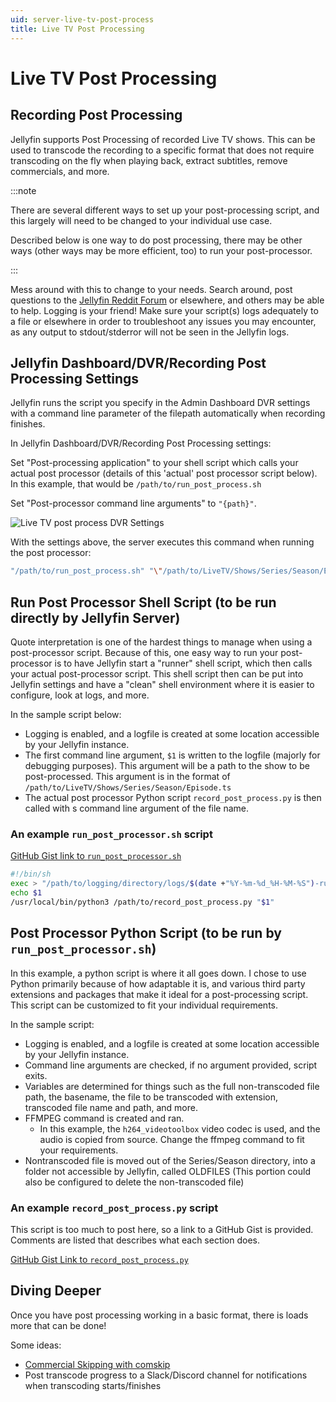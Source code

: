 ```yaml
---
uid: server-live-tv-post-process
title: Live TV Post Processing
---
```


# Live TV Post Processing

## Recording Post Processing

Jellyfin supports Post Processing of recorded Live TV shows. This can be used to transcode the recording to a specific format that does not require transcoding on the fly when playing back, extract subtitles, remove commercials, and more.

:::note

There are several different ways to set up your post-processing script, and this largely will need to be changed to your individual use case.

Described below is one way to do post processing, there may be other ways (other ways may be more efficient, too) to run your post-processor.

:::

Mess around with this to change to your needs. Search around, post questions to the [Jellyfin Reddit Forum](https://www.reddit.com/r/jellyfin) or elsewhere, and others may be able to help. Logging is your friend! Make sure your script(s) logs adequately to a file or elsewhere in order to troubleshoot any issues you may encounter, as any output to stdout/stderror will not be seen in the Jellyfin logs.

## Jellyfin Dashboard/DVR/Recording Post Processing Settings

Jellyfin runs the script you specify in the Admin Dashboard DVR settings with a command line parameter of the filepath automatically when recording finishes.

In Jellyfin Dashboard/DVR/Recording Post Processing settings:

Set "Post-processing application" to your shell script which calls your actual post processor (details of this 'actual' post processor script below). In this example, that would be `/path/to/run_post_process.sh`

Set "Post-processor command line arguments" to `"{path}"`.

![Live TV post process DVR Settings](/images/docs/live-tv-post-process_dvr-settings.png)

With the settings above, the server executes this command when running the post processor:

```bash
"/path/to/run_post_process.sh" "\"/path/to/LiveTV/Shows/Series/Season/Episode.ts\""
```

## Run Post Processor Shell Script (to be run directly by Jellyfin Server)

Quote interpretation is one of the hardest things to manage when using a post-processor script. Because of this, one easy way to run your post-processor is to have Jellyfin start a "runner" shell script, which then calls your actual post-processor script. This shell script then can be put into Jellyfin settings and have a "clean" shell environment where it is easier to configure, look at logs, and more.

In the sample script below:

- Logging is enabled, and a logfile is created at some location accessible by your Jellyfin instance.
- The first command line argument, `$1` is written to the logfile (majorly for debugging purposes). This argument will be a path to the show to be post-processed. This argument is in the format of `/path/to/LiveTV/Shows/Series/Season/Episode.ts`
- The actual post processor Python script `record_post_process.py` is then called with s command line argument of the file name.

### An example `run_post_processor.sh` script

[GitHub Gist link to `run_post_processor.sh`](https://gist.github.com/AndrewBreyen/0fc36c868486d48583a369b657e22c69)

```bash
#!/bin/sh
exec > "/path/to/logging/directory/logs/$(date +"%Y-%m-%d_%H-%M-%S")-run_post_process-sh.log" 2>&1
echo $1
/usr/local/bin/python3 /path/to/record_post_process.py "$1"
```

## Post Processor Python Script (to be run by `run_post_processor.sh`)

In this example, a python script is where it all goes down. I chose to use Python primarily because of how adaptable it is, and various third party extensions and packages that make it ideal for a post-processing script. This script can be customized to fit your individual requirements.

In the sample script:

- Logging is enabled, and a logfile is created at some location accessible by your Jellyfin instance.
- Command line arguments are checked, if no argument provided, script exits.
- Variables are determined for things such as the full non-transcoded file path, the basename, the file to be transcoded with extension, transcoded file name and path, and more.
- FFMPEG command is created and ran.
  - In this example, the `h264_videotoolbox` video codec is used, and the audio is copied from source. Change the ffmpeg command to fit your requirements.
- Nontranscoded file is moved out of the Series/Season directory, into a folder not accessible by Jellyfin, called OLDFILES (This portion could also be configured to delete the non-transcoded file)

### An example `record_post_process.py` script

This script is too much to post here, so a link to a GitHub Gist is provided.
Comments are listed that describes what each section does.

[GitHub Gist Link to `record_post_process.py`](https://gist.github.com/AndrewBreyen/1ac109bb485d8523e28fe98b3a222602)

## Diving Deeper

Once you have post processing working in a basic format, there is loads more that can be done!

Some ideas:

- [Commercial Skipping with comskip](https://www.reddit.com/comments/jvzxnd/comment/hh6zwdn/)
- Post transcode progress to a Slack/Discord channel for notifications when transcoding starts/finishes
